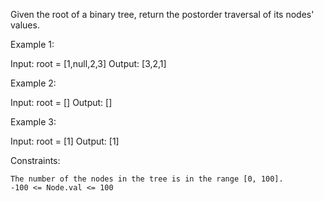 Given the root of a binary tree, return the postorder traversal of its nodes' values.

Example 1:

Input: root = [1,null,2,3]
Output: [3,2,1]

Example 2:

Input: root = []
Output: []

Example 3:

Input: root = [1]
Output: [1]

Constraints:

    The number of the nodes in the tree is in the range [0, 100].
    -100 <= Node.val <= 100
